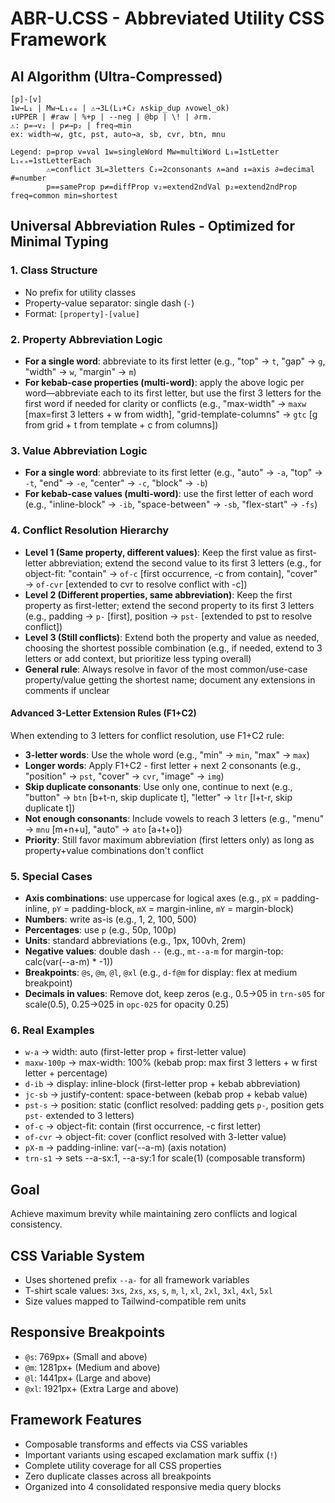 # ABR-U.CSS - Abbreviated Utility CSS Framework

## AI Algorithm (Ultra-Compressed)

```
[p]-[v]
1w→L₁ | Mw→L₁ₑₐ | ⚠→3L(L₁+C₂ ∧skip_dup ∧vowel_ok)
↕UPPER | #raw | %+p | --neg | @bp | \! | ∂rm.
⚠: p=→v₂ | p≠→p₂ | freq→min
ex: width→w, gtc, pst, auto→a, sb, cvr, btn, mnu

Legend: p=prop v=val 1w=singleWord Mw=multiWord L₁=1stLetter L₁ₑₐ=1stLetterEach
        ⚠=conflict 3L=3letters C₂=2consonants ∧=and ↕=axis ∂=decimal #=number
        p==sameProp p≠=diffProp v₂=extend2ndVal p₂=extend2ndProp freq=common min=shortest
```

## Universal Abbreviation Rules - Optimized for Minimal Typing

### 1. Class Structure

- No prefix for utility classes
- Property-value separator: single dash (`-`)
- Format: `[property]-[value]`

### 2. Property Abbreviation Logic

- **For a single word**: abbreviate to its first letter (e.g., "top" → `t`,
  "gap" → `g`, "width" → `w`, "margin" → `m`)
- **For kebab-case properties (multi-word)**: apply the above logic per
  word—abbreviate each to its first letter, but use the first 3 letters for the
  first word if needed for clarity or conflicts (e.g., "max-width" → `maxw`
  [max=first 3 letters + w from width], "grid-template-columns" → `gtc` [g from
  grid + t from template + c from columns])

### 3. Value Abbreviation Logic

- **For a single word**: abbreviate to its first letter (e.g., "auto" → `-a`,
  "top" → `-t`, "end" → `-e`, "center" → `-c`, "block" → `-b`)
- **For kebab-case values (multi-word)**: use the first letter of each word
  (e.g., "inline-block" → `-ib`, "space-between" → `-sb`, "flex-start" → `-fs`)

### 4. Conflict Resolution Hierarchy

- **Level 1 (Same property, different values)**: Keep the first value as
  first-letter abbreviation; extend the second value to its first 3 letters
  (e.g., for object-fit: "contain" → `of-c` [first occurrence, -c from contain],
  "cover" → `of-cvr` [extended to cvr to resolve conflict with -c])
- **Level 2 (Different properties, same abbreviation)**: Keep the first property
  as first-letter; extend the second property to its first 3 letters (e.g.,
  padding → `p-` [first], position → `pst-` [extended to pst to resolve
  conflict])
- **Level 3 (Still conflicts)**: Extend both the property and value as needed,
  choosing the shortest possible combination (e.g., if needed, extend to 3
  letters or add context, but prioritize less typing overall)
- **General rule**: Always resolve in favor of the most common/use-case
  property/value getting the shortest name; document any extensions in comments
  if unclear

#### Advanced 3-Letter Extension Rules (F1+C2)

When extending to 3 letters for conflict resolution, use F1+C2 rule:

- **3-letter words**: Use the whole word (e.g., "min" → `min`, "max" → `max`)
- **Longer words**: Apply F1+C2 - first letter + next 2 consonants (e.g.,
  "position" → `pst`, "cover" → `cvr`, "image" → `img`)
- **Skip duplicate consonants**: Use only one, continue to next (e.g., "button"
  → `btn` [b+t-n, skip duplicate t], "letter" → `ltr` [l+t-r, skip duplicate t])
- **Not enough consonants**: Include vowels to reach 3 letters (e.g., "menu" →
  `mnu` [m+n+u], "auto" → `ato` [a+t+o])
- **Priority**: Still favor maximum abbreviation (first letters only) as long as
  property+value combinations don't conflict

### 5. Special Cases

- **Axis combinations**: use uppercase for logical axes (e.g., `pX` =
  padding-inline, `pY` = padding-block, `mX` = margin-inline, `mY` =
  margin-block)
- **Numbers**: write as-is (e.g., 1, 2, 100, 500)
- **Percentages**: use `p` (e.g., 50p, 100p)
- **Units**: standard abbreviations (e.g., 1px, 100vh, 2rem)
- **Negative values**: double dash `--` (e.g., `mt--a-m` for margin-top:
  calc(var(--a-m) \* -1))
- **Breakpoints**: `@s`, `@m`, `@l`, `@xl` (e.g., `d-f@m` for display: flex at
  medium breakpoint)
- **Decimals in values**: Remove dot, keep zeros (e.g., 0.5→05 in `trn-s05` for
  scale(0.5), 0.25→025 in `opc-025` for opacity 0.25)

### 6. Real Examples

- `w-a` → width: auto (first-letter prop + first-letter value)
- `maxw-100p` → max-width: 100% (kebab prop: max first 3 letters + w first
  letter + percentage)
- `d-ib` → display: inline-block (first-letter prop + kebab abbreviation)
- `jc-sb` → justify-content: space-between (kebab prop + kebab value)
- `pst-s` → position: static (conflict resolved: padding gets `p-`, position
  gets `pst-` extended to 3 letters)
- `of-c` → object-fit: contain (first occurrence, -c first letter)
- `of-cvr` → object-fit: cover (conflict resolved with 3-letter value)
- `pX-m` → padding-inline: var(--a-m) (axis notation)
- `trn-s1` → sets --a-sx:1, --a-sy:1 for scale(1) (composable transform)

## Goal

Achieve maximum brevity while maintaining zero conflicts and logical
consistency.

## CSS Variable System

- Uses shortened prefix `--a-` for all framework variables
- T-shirt scale values: `3xs`, `2xs`, `xs`, `s`, `m`, `l`, `xl`, `2xl`, `3xl`,
  `4xl`, `5xl`
- Size values mapped to Tailwind-compatible rem units

## Responsive Breakpoints

- `@s`: 769px+ (Small and above)
- `@m`: 1281px+ (Medium and above)
- `@l`: 1441px+ (Large and above)
- `@xl`: 1921px+ (Extra Large and above)

## Framework Features

- Composable transforms and effects via CSS variables
- Important variants using escaped exclamation mark suffix (`!`)
- Complete utility coverage for all CSS properties
- Zero duplicate classes across all breakpoints
- Organized into 4 consolidated responsive media query blocks
